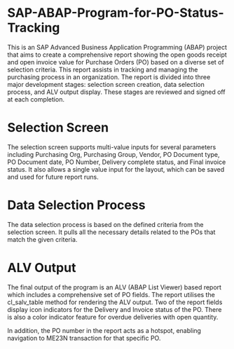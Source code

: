 # SAP-ABAP-Program-for-PO-Status-Tracking
This is an SAP Advanced Business Application Programming (ABAP) project that aims to create a comprehensive report showing the open goods receipt and open invoice value for Purchase Orders (PO) based on a diverse set of selection criteria. This report assists in tracking and managing the purchasing process in an organization.
The report is divided into three major development stages: selection screen creation, data selection process, and ALV output display. These stages are reviewed and signed off at each completion.

# Selection Screen
The selection screen supports multi-value inputs for several parameters including Purchasing Org, Purchasing Group, Vendor, PO Document type, PO Document date, PO Number, Delivery complete status, and Final invoice status. It also allows a single value input for the layout, which can be saved and used for future report runs.

# Data Selection Process
The data selection process is based on the defined criteria from the selection screen. It pulls all the necessary details related to the POs that match the given criteria.

# ALV Output
The final output of the program is an ALV (ABAP List Viewer) based report which includes a comprehensive set of PO fields. The report utilises the cl_salv_table method for rendering the ALV output. Two of the report fields display icon indicators for the Delivery and Invoice status of the PO. There is also a color indicator feature for overdue deliveries with open quantity.

In addition, the PO number in the report acts as a hotspot, enabling navigation to ME23N transaction for that specific PO.
